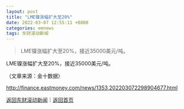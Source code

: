 ```yaml
---
layout: post
title: "LME镍涨幅扩大至20%"
date: 2022-03-07 12:55:11 +0800
categories: emnews
tags: 东财滚动新闻
---
```

> LME镍涨幅扩大至20%，接近35000美元/吨。

<p>LME镍涨幅扩大至20%，接近35000美元/吨。</p><p class="em_media">（文章来源：金十数据）</p>

<http://finance.eastmoney.com/news/1353,202203072298904677.html>

[返回东财滚动新闻](//finews.withounder.com/emnews/)｜[返回首页](//finews.withounder.com/)